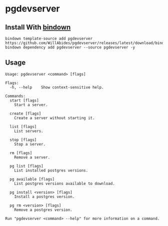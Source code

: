 # pgdevserver

## Install With [bindown](https://github.com/WillAbides/bindown)

```shell
bindown template-source add pgdevserver https://github.com/WillAbides/pgdevserver/releases/latest/download/bindown.yaml
bindown dependency add pgdevserver --source pgdevserver -y
```

## Usage

<!--- everything between the next line and the "end usage output" comment is generated by script/generate-readme --->
<!--- start usage output --->

```
Usage: pgdevserver <command> [flags]

Flags:
  -h, --help    Show context-sensitive help.

Commands:
  start [flags]
    Start a server.

  create [flags]
    Create a server without starting it.

  list [flags]
    List servers.

  stop [flags]
    Stop a server.

  rm [flags]
    Remove a server.

  pg list [flags]
    List installed postgres versions.

  pg available [flags]
    List postgres versions available to download.

  pg install <version> [flags]
    Install a postgres version.

  pg rm <version> [flags]
    Remove a postgres version.

Run "pgdevserver <command> --help" for more information on a command.
```

<!--- end usage output --->
